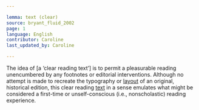 ```yaml
---

lemma: text (clear)
source: bryant_fluid_2002
page: 1
language: English
contributor: Caroline
last_updated_by: Caroline

---
```


The idea of [a ‘clear reading text’] is to permit a pleasurable reading unencumbered by any footnotes or editorial interventions. Although no attempt is made to recreate the typography or [layout](layout.html) of an original, historical edition, this clear reading [text](text.html) in a sense emulates what might be considered a first-time or unself-conscious (i.e., nonscholastic) reading experience.
